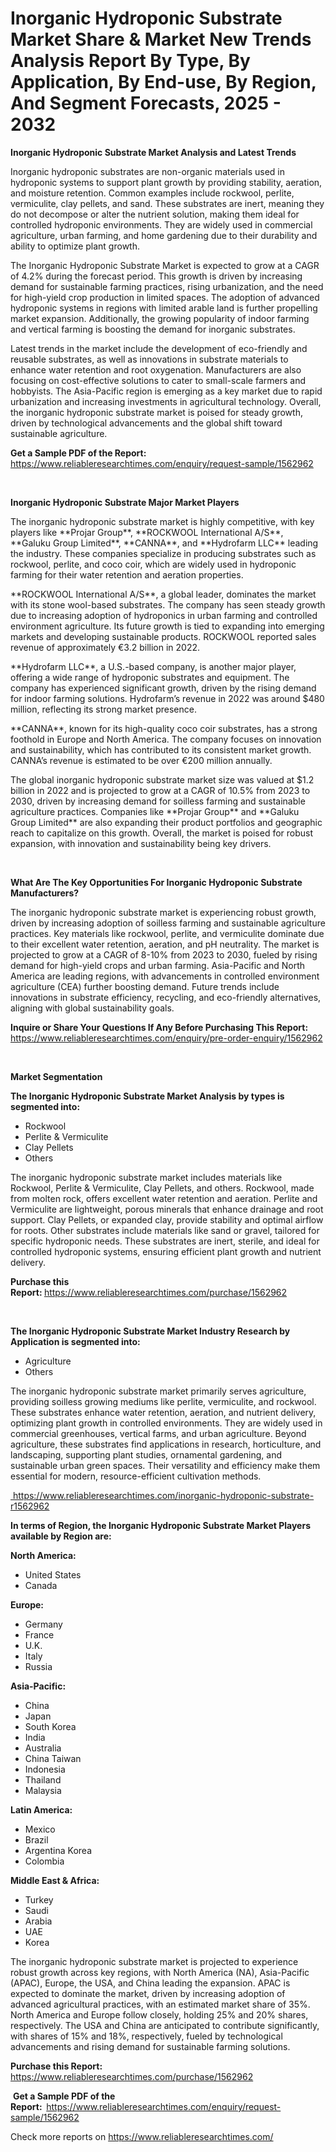 <p><h1>Inorganic Hydroponic Substrate Market Share & Market New Trends Analysis Report By Type, By Application, By End-use, By Region, And Segment Forecasts, 2025 - 2032</h1></p><p><strong>Inorganic Hydroponic Substrate Market Analysis and Latest Trends</strong></p>
<p><p>Inorganic hydroponic substrates are non-organic materials used in hydroponic systems to support plant growth by providing stability, aeration, and moisture retention. Common examples include rockwool, perlite, vermiculite, clay pellets, and sand. These substrates are inert, meaning they do not decompose or alter the nutrient solution, making them ideal for controlled hydroponic environments. They are widely used in commercial agriculture, urban farming, and home gardening due to their durability and ability to optimize plant growth.</p><p>The Inorganic Hydroponic Substrate Market is expected to grow at a CAGR of 4.2% during the forecast period. This growth is driven by increasing demand for sustainable farming practices, rising urbanization, and the need for high-yield crop production in limited spaces. The adoption of advanced hydroponic systems in regions with limited arable land is further propelling market expansion. Additionally, the growing popularity of indoor farming and vertical farming is boosting the demand for inorganic substrates.</p><p>Latest trends in the market include the development of eco-friendly and reusable substrates, as well as innovations in substrate materials to enhance water retention and root oxygenation. Manufacturers are also focusing on cost-effective solutions to cater to small-scale farmers and hobbyists. The Asia-Pacific region is emerging as a key market due to rapid urbanization and increasing investments in agricultural technology. Overall, the inorganic hydroponic substrate market is poised for steady growth, driven by technological advancements and the global shift toward sustainable agriculture.</p></p>
<p><strong>Get a Sample PDF of the Report:&nbsp;</strong> <a href="https://www.reliableresearchtimes.com/enquiry/request-sample/1562962?utm_campaign=2006&utm_medium=2&utm_source=Github&utm_content=ia&utm_term=21012025&utm_id=inorganic-hydroponic-substrate">https://www.reliableresearchtimes.com/enquiry/request-sample/1562962</a></p>
<p>&nbsp;</p>
<p><strong>Inorganic Hydroponic Substrate Major Market Players</strong></p>
<p><p>The inorganic hydroponic substrate market is highly competitive, with key players like **Projar Group**, **ROCKWOOL International A/S**, **Galuku Group Limited**, **CANNA**, and **Hydrofarm LLC** leading the industry. These companies specialize in producing substrates such as rockwool, perlite, and coco coir, which are widely used in hydroponic farming for their water retention and aeration properties.</p><p>**ROCKWOOL International A/S**, a global leader, dominates the market with its stone wool-based substrates. The company has seen steady growth due to increasing adoption of hydroponics in urban farming and controlled environment agriculture. Its future growth is tied to expanding into emerging markets and developing sustainable products. ROCKWOOL reported sales revenue of approximately €3.2 billion in 2022.</p><p>**Hydrofarm LLC**, a U.S.-based company, is another major player, offering a wide range of hydroponic substrates and equipment. The company has experienced significant growth, driven by the rising demand for indoor farming solutions. Hydrofarm’s revenue in 2022 was around $480 million, reflecting its strong market presence.</p><p>**CANNA**, known for its high-quality coco coir substrates, has a strong foothold in Europe and North America. The company focuses on innovation and sustainability, which has contributed to its consistent market growth. CANNA’s revenue is estimated to be over €200 million annually.</p><p>The global inorganic hydroponic substrate market size was valued at $1.2 billion in 2022 and is projected to grow at a CAGR of 10.5% from 2023 to 2030, driven by increasing demand for soilless farming and sustainable agriculture practices. Companies like **Projar Group** and **Galuku Group Limited** are also expanding their product portfolios and geographic reach to capitalize on this growth. Overall, the market is poised for robust expansion, with innovation and sustainability being key drivers.</p></p>
<p>&nbsp;</p>
<p><strong>What Are The Key Opportunities For Inorganic Hydroponic Substrate Manufacturers?</strong></p>
<p><p>The inorganic hydroponic substrate market is experiencing robust growth, driven by increasing adoption of soilless farming and sustainable agriculture practices. Key materials like rockwool, perlite, and vermiculite dominate due to their excellent water retention, aeration, and pH neutrality. The market is projected to grow at a CAGR of 8-10% from 2023 to 2030, fueled by rising demand for high-yield crops and urban farming. Asia-Pacific and North America are leading regions, with advancements in controlled environment agriculture (CEA) further boosting demand. Future trends include innovations in substrate efficiency, recycling, and eco-friendly alternatives, aligning with global sustainability goals.</p></p>
<p><strong>Inquire or Share Your Questions If Any Before Purchasing This Report:</strong> <a href="https://www.reliableresearchtimes.com/enquiry/pre-order-enquiry/1562962?utm_campaign=2006&utm_medium=2&utm_source=Github&utm_content=ia&utm_term=21012025&utm_id=inorganic-hydroponic-substrate">https://www.reliableresearchtimes.com/enquiry/pre-order-enquiry/1562962</a></p>
<p>&nbsp;</p>
<p><strong>Market Segmentation</strong></p>
<p><strong>The Inorganic Hydroponic Substrate Market Analysis by types is segmented into:</strong></p>
<p><ul><li>Rockwool</li><li>Perlite & Vermiculite</li><li>Clay Pellets</li><li>Others</li></ul></p>
<p><p>The inorganic hydroponic substrate market includes materials like Rockwool, Perlite & Vermiculite, Clay Pellets, and others. Rockwool, made from molten rock, offers excellent water retention and aeration. Perlite and Vermiculite are lightweight, porous minerals that enhance drainage and root support. Clay Pellets, or expanded clay, provide stability and optimal airflow for roots. Other substrates include materials like sand or gravel, tailored for specific hydroponic needs. These substrates are inert, sterile, and ideal for controlled hydroponic systems, ensuring efficient plant growth and nutrient delivery.</p></p>
<p><strong>Purchase this Report:&nbsp;</strong><a href="https://www.reliableresearchtimes.com/purchase/1562962?utm_campaign=2006&utm_medium=2&utm_source=Github&utm_content=ia&utm_term=21012025&utm_id=inorganic-hydroponic-substrate">https://www.reliableresearchtimes.com/purchase/1562962</a></p>
<p>&nbsp;</p>
<p><strong>The Inorganic Hydroponic Substrate Market Industry Research by Application is segmented into:</strong></p>
<p><ul><li>Agriculture</li><li>Others</li></ul></p>
<p><p>The inorganic hydroponic substrate market primarily serves agriculture, providing soilless growing mediums like perlite, vermiculite, and rockwool. These substrates enhance water retention, aeration, and nutrient delivery, optimizing plant growth in controlled environments. They are widely used in commercial greenhouses, vertical farms, and urban agriculture. Beyond agriculture, these substrates find applications in research, horticulture, and landscaping, supporting plant studies, ornamental gardening, and sustainable urban green spaces. Their versatility and efficiency make them essential for modern, resource-efficient cultivation methods.</p></p>
<p><a href="https://www.reliableresearchtimes.com/inorganic-hydroponic-substrate-r1562962?utm_campaign=2006&utm_medium=2&utm_source=Github&utm_content=ia&utm_term=21012025&utm_id=inorganic-hydroponic-substrate">&nbsp;https://www.reliableresearchtimes.com/inorganic-hydroponic-substrate-r1562962</a></p>
<p><strong>In terms of Region, the Inorganic Hydroponic Substrate Market Players available by Region are:</strong></p>
<p>
    <p> <strong> North America: </strong>
        <ul>
            <li>United States</li>
            <li>Canada</li>
        </ul>
        </p> 
    <p> <strong> Europe: </strong>
        <ul>
            <li>Germany</li>
            <li>France</li>
            <li>U.K.</li>
            <li>Italy</li>
            <li>Russia</li>
        </ul>
        </p> 
    <p> <strong> Asia-Pacific: </strong>
        <ul>
            <li>China</li>
            <li>Japan</li>
            <li>South Korea</li>
            <li>India</li>
            <li>Australia</li>
            <li>China Taiwan</li>
            <li>Indonesia</li>
            <li>Thailand</li>
            <li>Malaysia</li>
        </ul>
        </p> 
    <p> <strong> Latin America: </strong>
        <ul>
            <li>Mexico</li>
            <li>Brazil</li>
            <li>Argentina Korea</li>
            <li>Colombia</li>
        </ul>
        </p> 
    <p> <strong> Middle East & Africa: </strong>
        <ul>
            <li>Turkey</li>
            <li>Saudi</li>
            <li>Arabia</li>
            <li>UAE</li>
            <li>Korea</li>
        </ul>
    </p>
    </p>
<p><p>The inorganic hydroponic substrate market is projected to experience robust growth across key regions, with North America (NA), Asia-Pacific (APAC), Europe, the USA, and China leading the expansion. APAC is expected to dominate the market, driven by increasing adoption of advanced agricultural practices, with an estimated market share of 35%. North America and Europe follow closely, holding 25% and 20% shares, respectively. The USA and China are anticipated to contribute significantly, with shares of 15% and 18%, respectively, fueled by technological advancements and rising demand for sustainable farming solutions.</p></p>
<p><strong>Purchase this Report: </strong><a href="https://www.reliableresearchtimes.com/purchase/1562962?utm_campaign=2006&utm_medium=2&utm_source=Github&utm_content=ia&utm_term=21012025&utm_id=inorganic-hydroponic-substrate">https://www.reliableresearchtimes.com/purchase/1562962</a></p>
<p>&nbsp;<strong>Get a Sample PDF of the Report:&nbsp;&nbsp;</strong><a href="https://www.reliableresearchtimes.com/enquiry/request-sample/1562962?utm_campaign=2006&utm_medium=2&utm_source=Github&utm_content=ia&utm_term=21012025&utm_id=inorganic-hydroponic-substrate">https://www.reliableresearchtimes.com/enquiry/request-sample/1562962</a></p>
<p><strong></strong></p>
<p>Check more reports on <a href="https://www.reliableresearchtimes.com/?utm_campaign=2006&utm_medium=2&utm_source=Github&utm_content=ia&utm_term=21012025&utm_id=inorganic-hydroponic-substrate">https://www.reliableresearchtimes.com/</a></p>